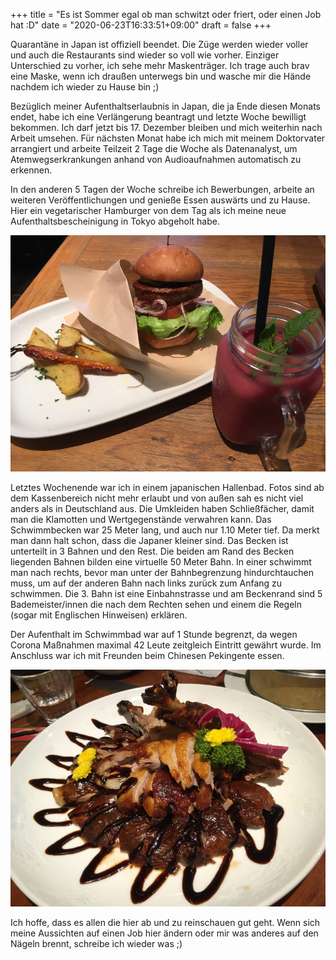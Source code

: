 +++
title = "Es ist Sommer egal ob man schwitzt oder friert, oder einen Job hat :D"
date = "2020-06-23T16:33:51+09:00"
draft = false
+++

Quarantäne in Japan ist offiziell beendet. Die Züge werden wieder voller und auch die Restaurants sind wieder so voll wie vorher. Einziger Unterschied zu vorher, ich sehe mehr Maskenträger. Ich trage auch brav eine Maske, wenn ich draußen unterwegs bin und wasche mir die Hände nachdem ich wieder zu Hause bin ;)

Bezüglich meiner Aufenthaltserlaubnis in Japan, die ja Ende diesen Monats endet, habe ich eine Verlängerung beantragt und letzte Woche bewilligt bekommen. Ich darf jetzt bis 17. Dezember bleiben und mich weiterhin nach Arbeit umsehen. Für nächsten Monat habe ich mich mit meinem Doktorvater arrangiert und arbeite Teilzeit 2 Tage die Woche als Datenanalyst, um Atemwegserkrankungen anhand von Audioaufnahmen automatisch zu erkennen.

In den anderen 5 Tagen der Woche schreibe ich Bewerbungen, arbeite an weiteren Veröffentlichungen und genieße Essen auswärts und zu Hause. Hier ein vegetarischer Hamburger von dem Tag als ich meine neue Aufenthaltsbescheinigung in Tokyo abgeholt habe.

![Hamburger](/img/2020_06_23/burger.jpeg)

Letztes Wochenende war ich in einem japanischen Hallenbad. Fotos sind ab dem Kassenbereich nicht mehr erlaubt und von außen sah es nicht viel anders als in Deutschland aus. Die Umkleiden haben Schließfächer, damit man die Klamotten und Wertgegenstände verwahren kann. Das Schwimmbecken war 25 Meter lang, und auch nur 1.10 Meter tief. Da merkt man dann halt schon, dass die Japaner kleiner sind. Das Becken ist unterteilt in 3 Bahnen und den Rest. Die beiden am Rand des Becken liegenden Bahnen bilden eine virtuelle 50 Meter Bahn. In einer schwimmt man nach rechts, bevor man unter der Bahnbegrenzung hindurchtauchen muss, um auf der anderen Bahn nach links zurück zum Anfang zu schwimmen. Die 3. Bahn ist eine Einbahnstrasse und am Beckenrand sind 5 Bademeister/innen die nach dem Rechten sehen und einem die Regeln (sogar mit Englischen Hinweisen) erklären.

Der Aufenthalt im Schwimmbad war auf 1 Stunde begrenzt, da wegen Corona Maßnahmen maximal 42 Leute zeitgleich Eintritt gewährt wurde. Im Anschluss war ich mit Freunden beim Chinesen Pekingente essen.

![Ente](/img/2020_06_23/duck.jpeg)

Ich hoffe, dass es allen die hier ab und zu reinschauen gut geht. Wenn sich meine Aussichten auf einen Job hier ändern oder mir was anderes auf den Nägeln brennt, schreibe ich wieder was ;)
